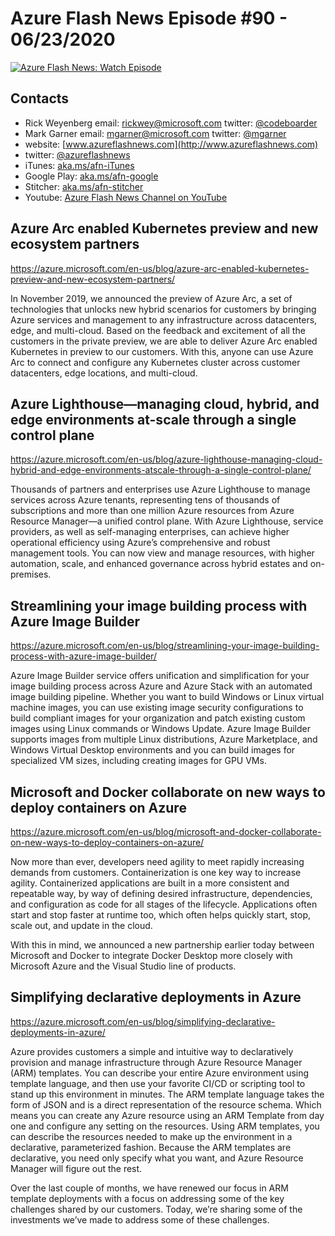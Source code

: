 # Azure Flash News Episode #90 - 06/23/2020

[![Azure Flash News: Watch Episode](https://img.youtube.com/vi/sfFt9FGO6_M/0.jpg)](https://youtu.be/sfFt9FGO6_M "Azure Flash News: Episode 90")

## Contacts

* Rick Weyenberg  email: rickwey@microsoft.com twitter: [@codeboarder](https://www.twitter.com/codeboarder)
* Mark Garner email: mgarner@microsoft.com twitter: [@mgarner](https://www.twitter.com/mgarner)
* website: [www.azureflashnews.com](http://www.azureflashnews.com)
* twitter: [@azureflashnews](https://www.twitter.com/azureflashnews)
* iTunes: [aka.ms/afn-iTunes](https://aka.ms/afn-iTunes)
* Google Play: [aka.ms/afn-google](https://aka.ms/afn-google)
* Stitcher: [aka.ms/afn-stitcher](https://aka.ms/afn-stitcher)
* Youtube: [Azure Flash News Channel on YouTube](https://www.youtube.com/channel/UCV6U_D4q7OxQaf0rFfEb6fQ)

## Azure Arc enabled Kubernetes preview and new ecosystem partners

https://azure.microsoft.com/en-us/blog/azure-arc-enabled-kubernetes-preview-and-new-ecosystem-partners/

In November 2019, we announced the preview of Azure Arc, a set of technologies that unlocks new hybrid scenarios for customers by bringing Azure services and management to any infrastructure across datacenters, edge, and multi-cloud. Based on the feedback and excitement of all the customers in the private preview, we are able to deliver Azure Arc enabled Kubernetes in preview to our customers. With this, anyone can use Azure Arc to connect and configure any Kubernetes cluster across customer datacenters, edge locations, and multi-cloud.

## Azure Lighthouse—managing cloud, hybrid, and edge environments at-scale through a single control plane

https://azure.microsoft.com/en-us/blog/azure-lighthouse-managing-cloud-hybrid-and-edge-environments-atscale-through-a-single-control-plane/

Thousands of partners and enterprises use Azure Lighthouse to manage services across Azure tenants, representing tens of thousands of subscriptions and more than one million Azure resources from Azure Resource Manager—a unified control plane. With Azure Lighthouse, service providers, as well as self-managing enterprises, can achieve higher operational efficiency using Azure’s comprehensive and robust management tools. You can now view and manage resources, with higher automation, scale, and enhanced governance across hybrid estates and on-premises.

## Streamlining your image building process with Azure Image Builder

https://azure.microsoft.com/en-us/blog/streamlining-your-image-building-process-with-azure-image-builder/

Azure Image Builder service offers unification and simplification for your image building process across Azure and Azure Stack with an automated image building pipeline. Whether you want to build Windows or Linux virtual machine images, you can use existing image security configurations to build compliant images for your organization and patch existing custom images using Linux commands or Windows Update. Azure Image Builder supports images from multiple Linux distributions, Azure Marketplace, and Windows Virtual Desktop environments and you can build images for specialized VM sizes, including creating images for GPU VMs.

## Microsoft and Docker collaborate on new ways to deploy containers on Azure

https://azure.microsoft.com/en-us/blog/microsoft-and-docker-collaborate-on-new-ways-to-deploy-containers-on-azure/

Now more than ever, developers need agility to meet rapidly increasing demands from customers. Containerization is one key way to increase agility. Containerized applications are built in a more consistent and repeatable way, by way of defining desired infrastructure, dependencies, and configuration as code for all stages of the lifecycle. Applications often start and stop faster at runtime too, which often helps quickly start, stop, scale out, and update in the cloud.

With this in mind, we announced a new partnership earlier today between Microsoft and Docker to integrate Docker Desktop more closely with Microsoft Azure and the Visual Studio line of products.  

## Simplifying declarative deployments in Azure

https://azure.microsoft.com/en-us/blog/simplifying-declarative-deployments-in-azure/

Azure provides customers a simple and intuitive way to declaratively provision and manage infrastructure through Azure Resource Manager (ARM) templates. You can describe your entire Azure environment using template language, and then use your favorite CI/CD or scripting tool to stand up this environment in minutes. The ARM template language takes the form of JSON and is a direct representation of the resource schema. Which means you can create any Azure resource using an ARM Template from day one and configure any setting on the resources. Using ARM templates, you can describe the resources needed to make up the environment in a declarative, parameterized fashion. Because the ARM templates are declarative, you need only specify what you want, and Azure Resource Manager will figure out the rest.

Over the last couple of months, we have renewed our focus in ARM template deployments with a focus on addressing some of the key challenges shared by our customers. Today, we’re sharing some of the investments we’ve made to address some of these challenges.
